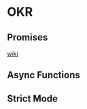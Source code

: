 # OKR
## Promises
[wiki](https://github.com/wesleyduff/OKR-2017/wiki/OKR-2017)
## Async Functions
## Strict Mode

